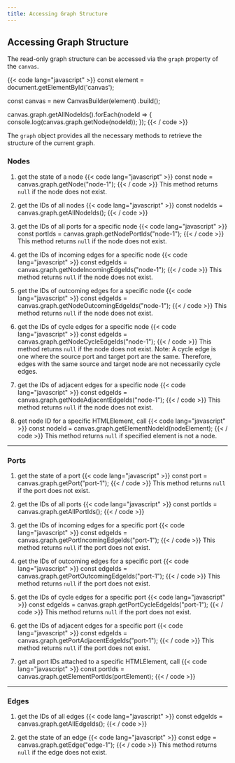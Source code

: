 ```yaml
---
title: Accessing Graph Structure
---
```


## Accessing Graph Structure

The read-only graph structure can be accessed via the `graph` property of the `canvas`.

{{< code lang="javascript" >}}
const element = document.getElementById('canvas');

const canvas = new CanvasBuilder(element)
  .build();

canvas.graph.getAllNodeIds().forEach(nodeId => {
  console.log(canvas.graph.getNode(nodeId));
});
{{< / code >}}

The `graph` object provides all the necessary methods to retrieve the structure of the current graph.

### Nodes

1. get the state of a node
{{< code lang="javascript" >}}
const node = canvas.graph.getNode("node-1");
{{< / code >}}
This method returns `null` if the node does not exist.

1. get the IDs of all nodes
{{< code lang="javascript" >}}
const nodeIds = canvas.graph.getAllNodeIds();
{{< / code >}}

1. get the IDs of all ports for a specific node
{{< code lang="javascript" >}}
const portIds = canvas.graph.getNodePortIds("node-1");
{{< / code >}}
This method returns `null` if the node does not exist.

1. get the IDs of incoming edges for a specific node
{{< code lang="javascript" >}}
const edgeIds = canvas.graph.getNodeIncomingEdgeIds("node-1");
{{< / code >}}
This method returns `null` if the node does not exist.

1. get the IDs of outcoming edges for a specific node
{{< code lang="javascript" >}}
const edgeIds = canvas.graph.getNodeOutcomingEdgeIds("node-1");
{{< / code >}}
This method returns `null` if the node does not exist.

1. get the IDs of cycle edges for a specific node
{{< code lang="javascript" >}}
const edgeIds = canvas.graph.getNodeCycleEdgeIds("node-1");
{{< / code >}}
This method returns `null` if the node does not exist.
Note: A cycle edge is one where the source port and target port are the same. Therefore, edges with the same source and target node are not necessarily cycle edges.

1. get the IDs of adjacent edges for a specific node
{{< code lang="javascript" >}}
const edgeIds = canvas.graph.getNodeAdjacentEdgeIds("node-1");
{{< / code >}}
This method returns `null` if the node does not exist.

1. get node ID for a specific HTMLElement, call
{{< code lang="javascript" >}}
const nodeId = canvas.graph.getElementNodeId(nodeElement);
{{< / code >}}
This method returns `null` if specified element is not a node.

---

### Ports

1. get the state of a port
{{< code lang="javascript" >}}
const port = canvas.graph.getPort("port-1");
{{< / code >}}
This method returns `null` if the port does not exist.

1. get the IDs of all ports
{{< code lang="javascript" >}}
const portIds = canvas.graph.getAllPortIds();
{{< / code >}}

1. get the IDs of incoming edges for a specific port
{{< code lang="javascript" >}}
const edgeIds = canvas.graph.getPortIncomingEdgeIds("port-1");
{{< / code >}}
This method returns `null` if the port does not exist.

1. get the IDs of outcoming edges for a specific port
{{< code lang="javascript" >}}
const edgeIds = canvas.graph.getPortOutcomingEdgeIds("port-1");
{{< / code >}}
This method returns `null` if the port does not exist.

1. get the IDs of cycle edges for a specific port
{{< code lang="javascript" >}}
const edgeIds = canvas.graph.getPortCycleEdgeIds("port-1");
{{< / code >}}
This method returns `null` if the port does not exist.

1. get the IDs of adjacent edges for a specific port
{{< code lang="javascript" >}}
const edgeIds = canvas.graph.getPortAdjacentEdgeIds("port-1");
{{< / code >}}
This method returns `null` if the port does not exist.

1. get all port IDs attached to a specific HTMLElement, call
{{< code lang="javascript" >}}
const portIds = canvas.graph.getElementPortIds(portElement);
{{< / code >}}

---

### Edges

1. get the IDs of all edges
{{< code lang="javascript" >}}
const edgeIds = canvas.graph.getAllEdgeIds();
{{< / code >}}

1. get the state of an edge
{{< code lang="javascript" >}}
const edge = canvas.graph.getEdge("edge-1");
{{< / code >}}
This method returns `null` if the edge does not exist.
